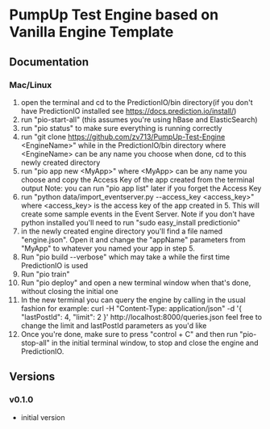 # PumpUp Test Engine based on Vanilla Engine Template

## Documentation

### Mac/Linux
1. open the terminal and cd to the PredictionIO/bin directory(if you don't have PredictionIO installed see https://docs.prediction.io/install/)
2. run "pio-start-all" (this assumes you're using hBase and ElasticSearch)
3. run "pio status" to make sure everything is running correctly
4. run "git clone https://github.com/zv713/PumpUp-Test-Engine \<EngineName\>" while in the PredictionIO/bin directory where \<EngineName\> can be any name you choose when done, cd to this newly created directory
5. run "pio app new \<MyApp\>" where \<MyApp\> can be any name you choose and copy the Access Key of the app created from the terminal output Note: you can run "pio app list" later if you forget the Access Key
6. run "python data/import_eventserver.py --access_key \<access_key\>" where \<access_key\> is the access key of the app created in 5. This will create some sample events in the Event Server. Note if you don't have python installed you'll need to run "sudo easy_install predictionio"
7. in the newly created engine directory you'll find a file named "engine.json". Open it and change the "appName" parameters from "MyApp" to whatever you named your app in step 5.
8. Run "pio build --verbose" which may take a while the first time PredictionIO is used
9. Run "pio train"
10. Run "pio deploy" and open a new terminal window when that's done, without closing the initial one
11. In the new terminal you can query the engine by calling in the usual fashion for example: curl -H "Content-Type: application/json" -d '{ "lastPostId": 4, "limit": 2 }' http://localhost:8000/queries.json feel free to change the limit and lastPostId parameters as you'd like
12. Once you're done, make sure to press "control + C" and then run "pio-stop-all" in the initial terminal
window, to stop and close the engine and PredictionIO.


## Versions

### v0.1.0

- initial version
